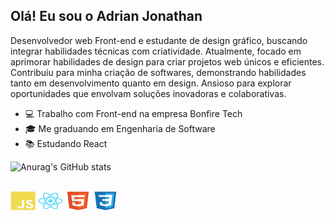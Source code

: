 ## Olá! Eu sou o Adrian Jonathan

Desenvolvedor web Front-end e estudante de design gráfico, buscando integrar habilidades técnicas com criatividade. Atualmente, focado em aprimorar habilidades de design para criar projetos web únicos e eficientes. Contribuiu para minha criação de softwares, demonstrando habilidades tanto em desenvolvimento quanto em design. Ansioso para explorar oportunidades que envolvam soluções inovadoras e colaborativas.

- 💻 Trabalho com Front-end na empresa Bonfire Tech
- 🎓 Me graduando em Engenharia de Software
- 📚 Estudando React

![Anurag's GitHub stats](https://github-readme-stats.vercel.app/api?username=AdrianJonathanMB&show_icons=true&theme=tokyonight)
  <div style="display: inline_block"><br>
  <img align="center" alt="Rafa-Js" height="30" width="40" src="https://raw.githubusercontent.com/devicons/devicon/master/icons/javascript/javascript-plain.svg">
  <img align="center" alt="Rafa-React" height="30" width="40" src="https://raw.githubusercontent.com/devicons/devicon/master/icons/react/react-original.svg">
  <img align="center" alt="Rafa-HTML" height="30" width="40" src="https://raw.githubusercontent.com/devicons/devicon/master/icons/html5/html5-original.svg">
  <img align="center" alt="Rafa-CSS" height="30" width="40" src="https://raw.githubusercontent.com/devicons/devicon/master/icons/css3/css3-original.svg">
  

 

